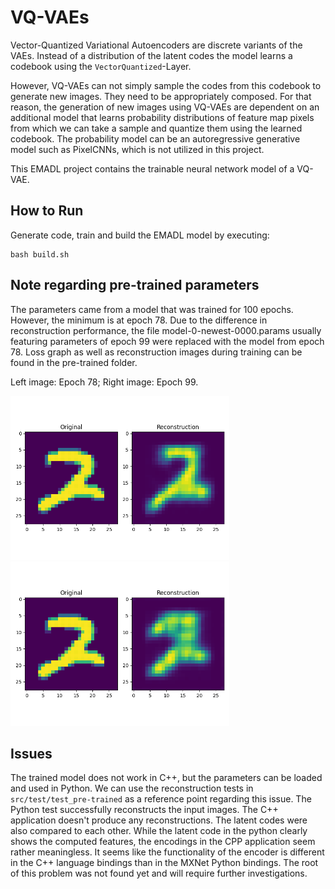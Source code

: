 # VQ-VAEs
Vector-Quantized Variational Autoencoders are discrete variants of the VAEs.
Instead of a distribution of the latent codes the model learns a codebook using
the `VectorQuantized`-Layer.

However, VQ-VAEs can not simply sample the codes from this codebook to generate new images.
They need to be appropriately composed. For that reason,
the generation of new images using VQ-VAEs are dependent on an additional model that learns probability distributions of
feature map pixels from which we can take a sample and quantize them using the learned codebook.
The probability model can be an autoregressive generative model such as PixelCNNs, which is not utilized in this project.

This EMADL project contains the trainable neural network model of a VQ-VAE.

## How to Run
Generate code, train and build the EMADL model by executing:

```
bash build.sh
```
## Note regarding pre-trained parameters
The parameters came from a model that was trained for 100 epochs. However, the minimum is at epoch 78. Due to the difference in reconstruction performance, the file model-0-newest-0000.params usually featuring parameters of epoch 99 were replaced with the model from epoch 78. Loss graph as well as reconstruction images during training can be found in the pre-trained folder.

Left image: Epoch 78; Right image: Epoch 99.

<img src="pre-trained/test_reconstruction_0_epoch78_batch_size500.png" alt="Epoch 78" width="350">
<img src="pre-trained/test_reconstruction_0_epoch99_batch_size500.png" alt="Epoch 99" width="350">


## Issues
The trained model does not work in C++, but the parameters can be loaded and used in Python. We can use the reconstruction tests in `src/test/test_pre-trained` as a reference point regarding this issue.
The Python test successfully reconstructs the input images. The C++ application doesn't produce any reconstructions.
The latent codes were also compared to each other. While the latent code in the python clearly shows the computed features, the encodings in the CPP application seem rather meaningless.
It seems like the functionality of the encoder is different in the C++ language bindings than in the MXNet Python bindings.
The root of this problem was not found yet and will require further investigations. 